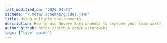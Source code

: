 ```yaml
---
last_modified_on: "2020-04-23"
$schema: "/.meta/.schemas/guides.json"
title: Using multiple environments
description: How to use Qovery Environments to improve your team workflows
author_github: https://github.com/pjeziorowski
tags: ["type: guide"]
---
```





